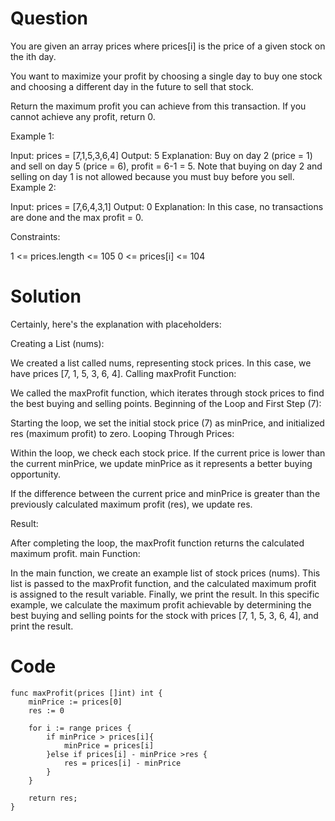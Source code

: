 # Question

You are given an array prices where prices[i] is the price of a given stock on the ith day.

You want to maximize your profit by choosing a single day to buy one stock and choosing a different day in the future to sell that stock.

Return the maximum profit you can achieve from this transaction. If you cannot achieve any profit, return 0.

 

Example 1:

Input: prices = [7,1,5,3,6,4]
Output: 5
Explanation: Buy on day 2 (price = 1) and sell on day 5 (price = 6), profit = 6-1 = 5.
Note that buying on day 2 and selling on day 1 is not allowed because you must buy before you sell.
Example 2:

Input: prices = [7,6,4,3,1]
Output: 0
Explanation: In this case, no transactions are done and the max profit = 0.
 

Constraints:

1 <= prices.length <= 105
0 <= prices[i] <= 104

# Solution
Certainly, here's the explanation with placeholders:

Creating a List (nums):

We created a list called nums, representing stock prices. In this case, we have prices [7, 1, 5, 3, 6, 4].
Calling maxProfit Function:

We called the maxProfit function, which iterates through stock prices to find the best buying and selling points.
Beginning of the Loop and First Step (7):

Starting the loop, we set the initial stock price (7) as minPrice, and initialized res (maximum profit) to zero.
Looping Through Prices:

Within the loop, we check each stock price. If the current price is lower than the current minPrice, we update minPrice as it represents a better buying opportunity.

If the difference between the current price and minPrice is greater than the previously calculated maximum profit (res), we update res.

Result:

After completing the loop, the maxProfit function returns the calculated maximum profit.
main Function:

In the main function, we create an example list of stock prices (nums).
This list is passed to the maxProfit function, and the calculated maximum profit is assigned to the result variable.
Finally, we print the result.
In this specific example, we calculate the maximum profit achievable by determining the best buying and selling points for the stock with prices [7, 1, 5, 3, 6, 4], and print the result.

# Code
```
func maxProfit(prices []int) int {
	minPrice := prices[0]
	res := 0

	for i := range prices {
		if minPrice > prices[i]{
			minPrice = prices[i]
		}else if prices[i] - minPrice >res {
			res = prices[i] - minPrice
		}
	}

	return res;
}
```
